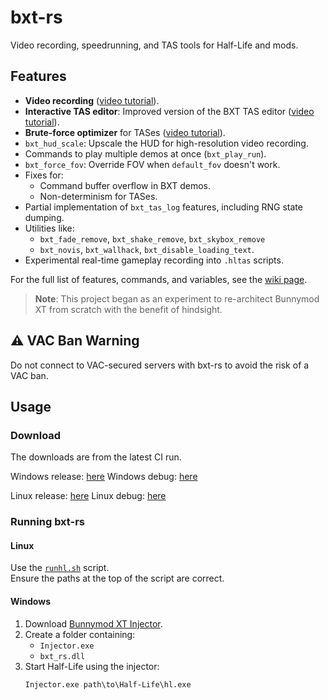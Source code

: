 # bxt-rs

Video recording, speedrunning, and TAS tools for Half-Life and mods.

## Features

- **Video recording** ([video tutorial](https://youtu.be/ZMjhCXA82tU)).
- **Interactive TAS editor**: Improved version of the BXT TAS editor ([video tutorial](https://youtu.be/zi3pw9iS1sk)).
- **Brute-force optimizer** for TASes ([video tutorial](https://youtu.be/ECuRruY3XLw)).
- `bxt_hud_scale`: Upscale the HUD for high-resolution video recording.
- Commands to play multiple demos at once (`bxt_play_run`).
- `bxt_force_fov`: Override FOV when `default_fov` doesn't work.
- Fixes for:
  - Command buffer overflow in BXT demos.
  - Non-determinism for TASes.
- Partial implementation of `bxt_tas_log` features, including RNG state dumping.
- Utilities like:
  - `bxt_fade_remove`, `bxt_shake_remove`, `bxt_skybox_remove`
  - `bxt_novis`, `bxt_wallhack`, `bxt_disable_loading_text`.
- Experimental real-time gameplay recording into `.hltas` scripts.

For the full list of features, commands, and variables, see the [wiki page](https://github.com/YaLTeR/bxt-rs/wiki/Features).

> **Note**: This project began as an experiment to re-architect Bunnymod XT from scratch with the benefit of hindsight.

## ⚠️ VAC Ban Warning

Do not connect to VAC-secured servers with bxt-rs to avoid the risk of a VAC ban.

## Usage

### Download

The downloads are from the latest CI run.

Windows release: [here](https://nightly.link/YaLTeR/bxt-rs/workflows/ci/master/bxt-rs-Windows-release.zip)
Windows debug: [here](https://nightly.link/YaLTeR/bxt-rs/workflows/ci/master/bxt-rs-Windows-debug.zip)

Linux release: [here](https://nightly.link/YaLTeR/bxt-rs/workflows/ci/master/bxt-rs-Linux-release.zip)
Linux debug: [here](https://nightly.link/YaLTeR/bxt-rs/workflows/ci/master/bxt-rs-Linux-debug.zip)

### Running bxt-rs

#### Linux
Use the [`runhl.sh`](runhl.sh) script.  
Ensure the paths at the top of the script are correct.

#### Windows
1. Download [Bunnymod XT Injector](https://github.com/YaLTeR/BunnymodXT-Injector/releases).
2. Create a folder containing:
   - `Injector.exe`
   - `bxt_rs.dll`
3. Start Half-Life using the injector:
   ```shell
   Injector.exe path\to\Half-Life\hl.exe
